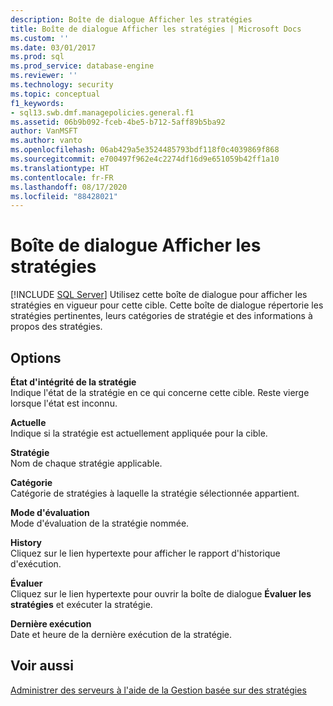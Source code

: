 ```yaml
---
description: Boîte de dialogue Afficher les stratégies
title: Boîte de dialogue Afficher les stratégies | Microsoft Docs
ms.custom: ''
ms.date: 03/01/2017
ms.prod: sql
ms.prod_service: database-engine
ms.reviewer: ''
ms.technology: security
ms.topic: conceptual
f1_keywords:
- sql13.swb.dmf.managepolicies.general.f1
ms.assetid: 06b9b092-fceb-4be5-b712-5aff89b5ba92
author: VanMSFT
ms.author: vanto
ms.openlocfilehash: 06ab429a5e3524485793bdf118f0c4039869f868
ms.sourcegitcommit: e700497f962e4c2274df16d9e651059b42ff1a10
ms.translationtype: HT
ms.contentlocale: fr-FR
ms.lasthandoff: 08/17/2020
ms.locfileid: "88428021"
---
```

# <a name="view-policies-dialog-box"></a>Boîte de dialogue Afficher les stratégies
 [!INCLUDE [SQL Server](../../includes/applies-to-version/sqlserver.md)]
  Utilisez cette boîte de dialogue pour afficher les stratégies en vigueur pour cette cible. Cette boîte de dialogue répertorie les stratégies pertinentes, leurs catégories de stratégie et des informations à propos des stratégies.  
  
## <a name="options"></a>Options  
 **État d'intégrité de la stratégie**  
 Indique l'état de la stratégie en ce qui concerne cette cible. Reste vierge lorsque l'état est inconnu.  
  
 **Actuelle**  
 Indique si la stratégie est actuellement appliquée pour la cible.  
  
 **Stratégie**  
 Nom de chaque stratégie applicable.  
  
 **Catégorie**  
 Catégorie de stratégies à laquelle la stratégie sélectionnée appartient.  
  
 **Mode d'évaluation**  
 Mode d'évaluation de la stratégie nommée.  
  
 **History**  
 Cliquez sur le lien hypertexte pour afficher le rapport d'historique d'exécution.  
  
 **Évaluer**  
 Cliquez sur le lien hypertexte pour ouvrir la boîte de dialogue **Évaluer les stratégies** et exécuter la stratégie.  
  
 **Dernière exécution**  
 Date et heure de la dernière exécution de la stratégie.  
  
## <a name="see-also"></a>Voir aussi  
 [Administrer des serveurs à l'aide de la Gestion basée sur des stratégies](../../relational-databases/policy-based-management/administer-servers-by-using-policy-based-management.md)  
  
  
